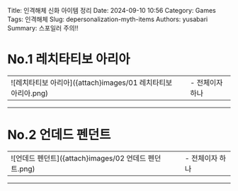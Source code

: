 Title: 인격해체 신화 아이템 정리
Date: 2024-09-10 10:56
Category: Games
Tags: 인격해체
Slug: depersonalization-myth-items
Authors: yusabari
Summary: 스포일러 주의!!

# No.1 레치타티보 아리아
||||
|---|-|---|
|![레치타티보 아리아]({attach}images/01 레치타티보 아리아.png)|  |- 전체이자 하나<br>|

---

# No.2 언데드 펜던트
||||
|---|-|---|
|![언데드 펜던트]({attach}images/02 언데드 펜던트.png)|  |- 전체이자 하나<br>|

---